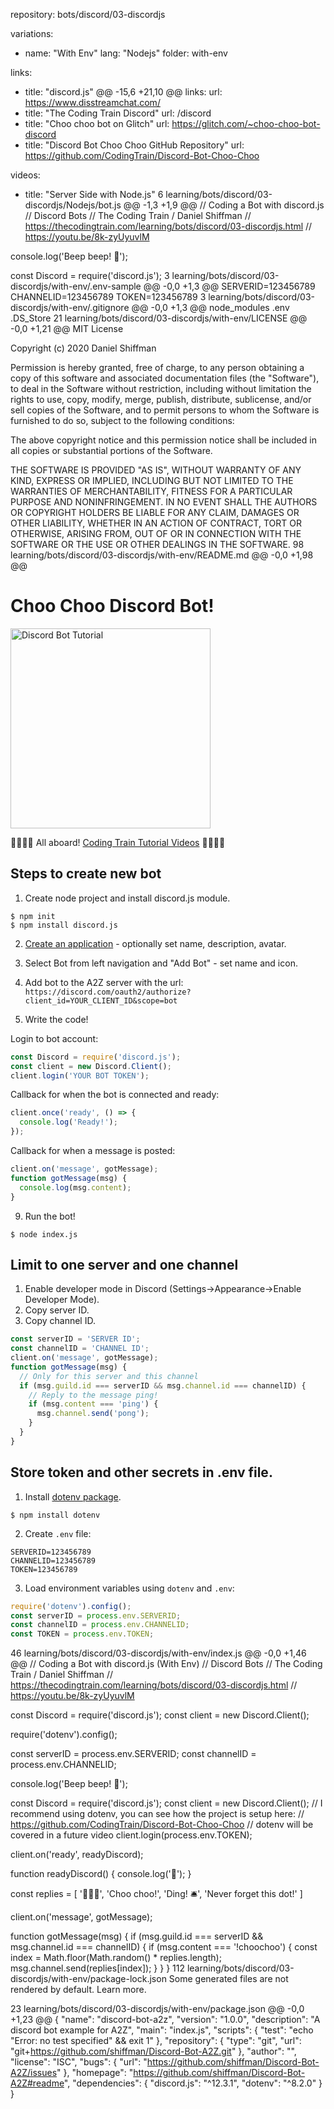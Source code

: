repository: bots/discord/03-discordjs

variations:
  - name: "With Env"
    lang: "Nodejs"
    folder: with-env

links:
  - title: "discord.js"
@@ -15,6 +21,10 @@ links:
    url: https://www.disstreamchat.com/
  - title: "The Coding Train Discord"
    url: /discord
  - title: "Choo choo bot on Glitch"
    url: https://glitch.com/~choo-choo-bot-discord
  - title: "Discord Bot Choo Choo GitHub Repository"
    url: https://github.com/CodingTrain/Discord-Bot-Choo-Choo

videos:
  - title: "Server Side with Node.js"
 6  learning/bots/discord/03-discordjs/Nodejs/bot.js 
@@ -1,3 +1,9 @@
// Coding a Bot with discord.js
// Discord Bots
// The Coding Train / Daniel Shiffman
// https://thecodingtrain.com/learning/bots/discord/03-discordjs.html
// https://youtu.be/8k-zyUyuvlM

console.log('Beep beep! 🤖');

const Discord = require('discord.js');
 3  learning/bots/discord/03-discordjs/with-env/.env-sample 
@@ -0,0 +1,3 @@
SERVERID=123456789
CHANNELID=123456789
TOKEN=123456789 
 3  learning/bots/discord/03-discordjs/with-env/.gitignore 
@@ -0,0 +1,3 @@
node_modules
.env
.DS_Store 
 21  learning/bots/discord/03-discordjs/with-env/LICENSE 
@@ -0,0 +1,21 @@
MIT License

Copyright (c) 2020 Daniel Shiffman

Permission is hereby granted, free of charge, to any person obtaining a copy
of this software and associated documentation files (the "Software"), to deal
in the Software without restriction, including without limitation the rights
to use, copy, modify, merge, publish, distribute, sublicense, and/or sell
copies of the Software, and to permit persons to whom the Software is
furnished to do so, subject to the following conditions:

The above copyright notice and this permission notice shall be included in all
copies or substantial portions of the Software.

THE SOFTWARE IS PROVIDED "AS IS", WITHOUT WARRANTY OF ANY KIND, EXPRESS OR
IMPLIED, INCLUDING BUT NOT LIMITED TO THE WARRANTIES OF MERCHANTABILITY,
FITNESS FOR A PARTICULAR PURPOSE AND NONINFRINGEMENT. IN NO EVENT SHALL THE
AUTHORS OR COPYRIGHT HOLDERS BE LIABLE FOR ANY CLAIM, DAMAGES OR OTHER
LIABILITY, WHETHER IN AN ACTION OF CONTRACT, TORT OR OTHERWISE, ARISING FROM,
OUT OF OR IN CONNECTION WITH THE SOFTWARE OR THE USE OR OTHER DEALINGS IN THE
SOFTWARE.
 98  learning/bots/discord/03-discordjs/with-env/README.md 
@@ -0,0 +1,98 @@
# Choo Choo Discord Bot!

[<img src="https://i.ytimg.com/vi/7A-bnPlxj4k/maxresdefault.jpg" alt="Discord Bot Tutorial" width="320">](https://www.youtube.com/playlist?list=PLRqwX-V7Uu6avBYxeBSwF48YhAnSn_sA4)

🚂🌈💖🤖 All aboard! [Coding Train Tutorial Videos](https://www.youtube.com/playlist?list=PLRqwX-V7Uu6avBYxeBSwF48YhAnSn_sA4) 🚂🌈💖🤖

## Steps to create new bot 

1. Create node project and install discord.js module.

```
$ npm init
$ npm install discord.js
```

2. [Create an application](https://discord.com/developers/applications/) - optionally set name, description, avatar.

3. Select Bot from left navigation and "Add Bot" - set name and icon.

4. Add bot to the A2Z server with the url: `https://discord.com/oauth2/authorize?client_id=YOUR_CLIENT_ID&scope=bot`

5. Write the code!

Login to bot account:
```javascript
const Discord = require('discord.js');
const client = new Discord.Client();
client.login('YOUR BOT TOKEN');
```

Callback for when the bot is connected and ready:
```javascript
client.once('ready', () => {
  console.log('Ready!');
});
```

Callback for when a message is posted:
```javascript
client.on('message', gotMessage);
function gotMessage(msg) {
  console.log(msg.content);
}
```

9. Run the bot!

```
$ node index.js
```

## Limit to one server and one channel

1. Enable developer mode in Discord (Settings->Appearance->Enable Developer Mode).
2. Copy server ID.
3. Copy channel ID.

```javascript
const serverID = 'SERVER ID';
const channelID = 'CHANNEL ID';
client.on('message', gotMessage);
function gotMessage(msg) {
  // Only for this server and this channel
  if (msg.guild.id === serverID && msg.channel.id === channelID) {
    // Reply to the message ping!
    if (msg.content === 'ping') {
      msg.channel.send('pong');
    }
  }
}
```

## Store token and other secrets in .env file.

1. Install [dotenv package](https://www.npmjs.com/package/dotenv).
```
$ npm install dotenv
```

2. Create `.env` file:

```
SERVERID=123456789
CHANNELID=123456789
TOKEN=123456789
```

3. Load environment variables using `dotenv` and `.env`:

```javascript
require('dotenv').config();
const serverID = process.env.SERVERID;
const channelID = process.env.CHANNELID;
const TOKEN = process.env.TOKEN;
```
 46  learning/bots/discord/03-discordjs/with-env/index.js 
@@ -0,0 +1,46 @@
// Coding a Bot with discord.js (With Env)
// Discord Bots
// The Coding Train / Daniel Shiffman
// https://thecodingtrain.com/learning/bots/discord/03-discordjs.html
// https://youtu.be/8k-zyUyuvlM

const Discord = require('discord.js');
const client = new Discord.Client();

require('dotenv').config();

const serverID = process.env.SERVERID;
const channelID = process.env.CHANNELID;

console.log('Beep beep! 🤖');

const Discord = require('discord.js');
const client = new Discord.Client();
// I recommend using dotenv, you can see how the project is setup here: 
// https://github.com/CodingTrain/Discord-Bot-Choo-Choo
// dotenv will be covered in a future video
client.login(process.env.TOKEN);

client.on('ready', readyDiscord);

function readyDiscord() {
  console.log('💖');
}

const replies = [
  '🚂🌈💖',
  'Choo choo!',
  'Ding! 🛎',
  'Never forget this dot!'
]

client.on('message', gotMessage);

function gotMessage(msg) {
  if (msg.guild.id === serverID && msg.channel.id === channelID) {
    if (msg.content === '!choochoo') {
      const index = Math.floor(Math.random() * replies.length);
      msg.channel.send(replies[index]);
    }
  }
}
 112  learning/bots/discord/03-discordjs/with-env/package-lock.json 
Some generated files are not rendered by default. Learn more.

 23  learning/bots/discord/03-discordjs/with-env/package.json 
@@ -0,0 +1,23 @@
{
  "name": "discord-bot-a2z",
  "version": "1.0.0",
  "description": "A discord bot example for A2Z",
  "main": "index.js",
  "scripts": {
    "test": "echo \"Error: no test specified\" && exit 1"
  },
  "repository": {
    "type": "git",
    "url": "git+https://github.com/shiffman/Discord-Bot-A2Z.git"
  },
  "author": "",
  "license": "ISC",
  "bugs": {
    "url": "https://github.com/shiffman/Discord-Bot-A2Z/issues"
  },
  "homepage": "https://github.com/shiffman/Discord-Bot-A2Z#readme",
  "dependencies": {
    "discord.js": "^12.3.1",
    "dotenv": "^8.2.0"
  }
}
